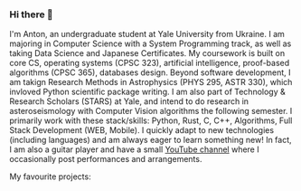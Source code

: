 ### Hi there 👋

I'm Anton, an undergraduate student at Yale University from Ukraine. I am majoring in Computer Science with a System Programming track, as well as taking Data Science and Japanese Certificates. My coursework is built on core CS, operating systems (CPSC 323), artificial intelligence, proof-based algorithms (CPSC 365), databases design. Beyond software development, I am takign Research Methods in Astrophysics (PHYS 295, ASTR 330), which invloved Python scientific package writing. I am also part of Technology & Research Scholars (STARS) at Yale, and intend to do research in asteroseismology with Computer Vision algorithms the following semester. I primarily work with these stack/skills: Python, Rust, C, C++, Algorithms, Full Stack Development (WEB, Mobile). I quickly adapt to new technologies (including languages) and am always eager to learn something new! In fact, I am also a guitar player and have a small [YouTube channel](https://www.youtube.com/watch?v=1WgWeCgFUMQ) where I occasionally post performances and arrangements.

My favourite projects:
